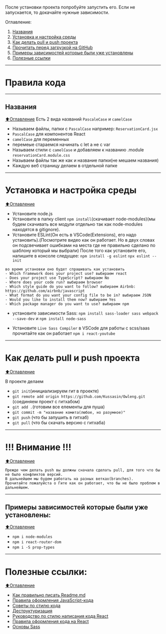 После установки проекта попробуйте запустить его.
Если не запускается, то докачайте нужные зависимости.

Оглавление:
1. [Названия](#Названия)
2. [Установка и настройка среды](#Установка-и-настройка-среды)
3. [Как делать pull и push проекта](#Как-делать-pull-и-push-проекта)
4. [Прочитать перед загрузкой на GitHub](#Внимание)
5. [Примеры зависимостей которые были уже установлены](#Примеры-зависимостей-которые-были-уже-установлены)
6. [Полезные ссылки](#Полезные-ссылки)
____
# Правила кода
____
## Названия
[:arrow_up:Оглавление](#Оглавление)
Есть 2 вида названий `PascaleCase` и `camelCase`
- Называем файлы, папки с `PascalCase` например: `ReservationCard.jsx`
- `PascalCase` для компонентов React
- `camelCase` для переменных
- перемеые стараемся начинать с let а не с var
- Называем стили с `camelCase` и добавляем к названию .module `reservationCard.module.css`
- Называем файлы так же как и название папки(не мешаем названия)
- Каждую веб страницу делаем в отдельной папке
____
# Установка и настройка среды
[:arrow_up:Оглавление](#Оглавление)
- Установите node.js
- Установите в папку client `npm install`(скачивает node-modules)(мы будем скачивать все модули отдельно так как node-modules находятся в gitignore).
- Установите ESLint(Он есть в VSCode(Extensions), его надо установить).(Посмотрите видео как он работает. Но в двух словах он подсвечивает ошибками на места где не правильно сделано по шаблону который мы выбрали)
После того как установите его, напишите в консоле следущее:
`npm install -g eslint`
`npx eslint --init`
```
во время установки оно будет спрашивать как установить
- Which framework does your project use? выбираем react
- Does your project use TypeScript? выбираем No
- Where does your code run? выбираем browser
- Which style guide do you want to follow? выбираем Airbnb: https://github.com/airbnb/javascript
- What format do you want your config file to be in? выбираем JSON
- Would you like to install them now? выбираем Yes
- Which package manager do you want to use? выбираем npm
```
- установите зависимости Sass:
`npm install sass-loader sass webpack --save-dev`
и
`npm install node-sass`

- Установите ``` Live Sass Compiler ``` в VSCode для работы с scss/saas прочитайте как он работает
`npm i react-youtube`
____
# Как делать pull и push проекта
[:arrow_up:Оглавление](#Оглавление)

В проекте делаем 
- `git init`(инициализируем гит в проекте)
- `git remote add origin https://github.com/Kussasin/Owleng.git` (соединяем проект с гитхабом)
- `git add .`(готовим все елементы для пуша)
- `git commit -m "название комита(любое, но разумное)"`
- `git push` (что бы запушить в гитхаб)
- `git pull` (что бы скачать версию с гитхаба)
____
# !!! Внимание !!!
[:arrow_up:Оглавление](#Оглавление)
```
Прежде чем делать push вы должны сначала сделать pull, для того что бы не было конфликтов версий.
В дальнейшем мы будем работать на разных ветках(branches).
Прочитайте пожалуйста о Гите как он работает, что бы не было проблем в дальнейшем.
```
____
## Примеры зависимостей которые были уже установлены:
[:arrow_up:Оглавление](#Оглавление)

- `npm i node-modules`
- `npm i react-router-dom`
- `npm i -S prop-types`
____
# Полезные ссылки:
[:arrow_up:Оглавление](#Оглавление)
- [Как правильно писать Readme.md](https://github.com/GnuriaN/format-README/blob/master/README.md)
- [Правила оформления JavaScript-кода](https://netology-university.bitbucket.io/codestyle/javascript/)
- [Советы по стилю кода](https://learn.javascript.ru/coding-style)
- [Деструктуризация](https://learn.javascript.ru/destructuring)
- [Руководство по стилю написания кода React](https://webformyself.com/rukovodstvo-po-stilyu-napisaniya-koda-react/)
- [Правила оформления кода на React](https://netology-university.bitbucket.io/codestyle/react/)
- [Основы Sass](https://sass-scss.ru/guide/)

